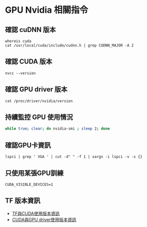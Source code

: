 # GPU Nvidia 相關指令

## 確認 cuDNN 版本
```
whereis cuda
cat /usr/local/cuda/include/cudnn.h | grep CUDNN_MAJOR -A 2
```

## 確認 CUDA 版本
```
nvcc --version
```


## 確認 GPU driver 版本
```
cat /proc/driver/nvidia/version
```


## 持續監控 GPU 使用情況
``` sh
while true; clear; do nvidia-smi ; sleep 2; done
```


## 確認GPU卡資訊
```
lspci | grep ' VGA ' | cut -d" " -f 1 | xargs -i lspci -v -s {}
```


## 只使用某張GPU訓練
```
CUDA_VISIBLE_DEVICES=1
```

## TF 版本資訊
- [TF與CUDA使用版本資訊](https://tensorflow.google.cn/install/source#gpu)
- [CUDA與GPU driver使用版本資訊](https://docs.nvidia.com/deploy/cuda-compatibility/index.html#source-compatibility)
